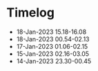 # Timelog
- 18-Jan-2023 15.18-16.08
- 18-Jan-2023 00.54-02.13
- 17-Jan-2023 01.06-02.15
- 15-Jan-2023 02.16-03.05
- 14-Jan-2023 23.30-00.45

